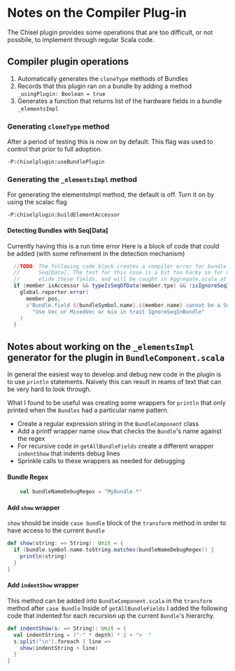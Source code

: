 # Notes on the Compiler Plug-in

The Chisel plugin provides some operations that are too difficult, or not possbile, 
to implement through regular Scala code.

## Compiler plugin operations
1. Automatically generates the `cloneType` methods of Bundles
2. Records that this plugin ran on a bundle by adding a method `_usingPlugin: Boolean = true`
3. Generates a function that returns list of the hardware fields in a bundle `_elementsImpl`

### Generating `cloneType` method
After a period of testing this is now on by default. This flag was used to control that prior to full adoption.
```
-P:chiselplugin:useBundlePlugin
```

### Generating the `_elementsImpl` method
For generating the elementsImpl method, the default is off.
Turn it on by using the scalac flag
```
-P:chiselplugin:buildElementAccessor
```

#### Detecting Bundles with Seq[Data]
Currently having this is a run time error
Here is a block of code that could be added (with some refinement in 
the detection mechanism)
```scala
  //TODO: The following code block creates a compiler error for bundle fields that are
  //      Seq[Data]. The test for this case is a bit too hacky so for now we will just
  //      elide these fields, and will be caught in Aggregate.scala at runtime
  if (member.isAccessor && typeIsSeqOfData(member.tpe) && !isIgnoreSeqInBundle(bundleSymbol)) {
    global.reporter.error(
      member.pos,
      s"Bundle.field ${bundleSymbol.name}.${member.name} cannot be a Seq[Data]. " +
        "Use Vec or MixedVec or mix in trait IgnoreSeqInBundle"
    )
  }
```
## Notes about working on the `_elementsImpl` generator for the plugin in `BundleComponent.scala`
In general the easiest way to develop and debug new code in the plugin is to use `println` statements.
Naively this can result in reams of text that can be very hard to look through.

What I found to be useful was creating some wrappers for `println` that only printed when the `Bundles` had a particular name pattern.
- Create a regular expression string in the `BundleComponent` class
- Add a printf wrapper name `show` that checks the `Bundle`'s name against the regex
- For recursive code in `getAllBundleFields` create a different wrapper `indentShow` that indents debug lines
- Sprinkle calls to these wrappers as needed for debugging

#### Bundle Regex
```scala
    val bundleNameDebugRegex = "MyBundle.*"
```
#### Add `show` wrapper
`show` should be inside `case bundle` block of the `transform` method in order to have access to the current `Bundle`

```scala
def show(string: => String): Unit = {
  if (bundle.symbol.name.toString.matches(bundleNameDebugRegex)) {
    println(string)
  }
}
```
#### Add `indentShow` wrapper
This method can be added into `BundleComponent.scala` in the `transform` method after `case Bundle`
Inside of `getAllBundleFields` I added the following code that indented for each recursion up the current
`Bundle`'s hierarchy.
```scala
def indentShow(s: => String): Unit = {
  val indentString = ("-" * depth) * 2 + ">  "
  s.split("\n").foreach { line =>
    show(indentString + line)
  }
}
```

